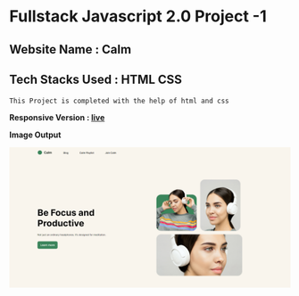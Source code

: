 # Fullstack Javascript 2.0 Project -1

## Website Name : Calm
## Tech Stacks Used : HTML CSS

```text
This Project is completed with the help of html and css

```
**Responsive Version : [live](https://calm-1.netlify.app/)**

**Image Output**

![output](./Output%20Image.png)